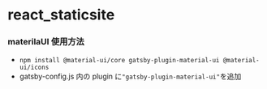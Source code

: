 # react_staticsite

### materilaUI 使用方法

- `npm install @material-ui/core gatsby-plugin-material-ui @material-ui/icons`
- gatsby-config.js 内の plugin に`"gatsby-plugin-material-ui"`を追加
